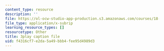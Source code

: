 ```yaml
---
content_type: resource
description: ''
file: https://ol-ocw-studio-app-production.s3.amazonaws.com/courses/18-02-multivariable-calculus-fall-2007/f4316cf7e2da5a49bbb4fee95d4989d3_bHdzkFrgRcA.vtt
file_type: application/x-subrip
learning_resource_types: []
resourcetype: Other
title: 3play caption file
uid: f4316cf7-e2da-5a49-bbb4-fee95d4989d3
---
```

